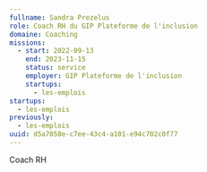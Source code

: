 ```yaml
---
fullname: Sandra Prezelus
role: Coach RH du GIP Plateforme de l'inclusion
domaine: Coaching
missions:
  - start: 2022-09-13
    end: 2023-11-15
    status: service
    employer: GIP Plateforme de l'inclusion
    startups:
      - les-emplois
startups:
  - les-emplois
previously:
  - les-emplois
uuid: d5a7058e-c7ee-43c4-a101-e94c702c0f77
---
```

Coach RH